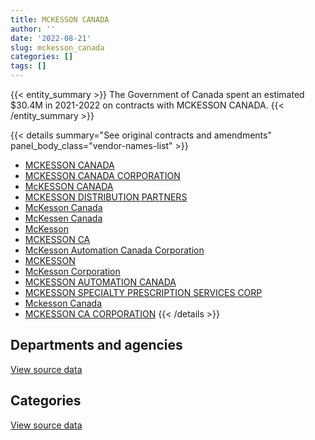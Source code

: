 ```yaml
---
title: MCKESSON CANADA
author: ''
date: '2022-08-21'
slug: mckesson_canada
categories: []
tags: []
---
```


<script src="/rmarkdown-libs/htmlwidgets/htmlwidgets.js"></script>
<link href="/rmarkdown-libs/datatables-css/datatables-crosstalk.css" rel="stylesheet" />
<script src="/rmarkdown-libs/datatables-binding/datatables.js"></script>
<script src="/rmarkdown-libs/jquery/jquery-3.6.0.min.js"></script>
<link href="/rmarkdown-libs/dt-core-bootstrap/css/dataTables.bootstrap.min.css" rel="stylesheet" />
<link href="/rmarkdown-libs/dt-core-bootstrap/css/dataTables.bootstrap.extra.css" rel="stylesheet" />
<script src="/rmarkdown-libs/dt-core-bootstrap/js/jquery.dataTables.min.js"></script>
<script src="/rmarkdown-libs/dt-core-bootstrap/js/dataTables.bootstrap.min.js"></script>
<link href="/rmarkdown-libs/crosstalk/css/crosstalk.min.css" rel="stylesheet" />
<script src="/rmarkdown-libs/crosstalk/js/crosstalk.min.js"></script>
<script src="/rmarkdown-libs/htmlwidgets/htmlwidgets.js"></script>
<link href="/rmarkdown-libs/datatables-css/datatables-crosstalk.css" rel="stylesheet" />
<script src="/rmarkdown-libs/datatables-binding/datatables.js"></script>
<script src="/rmarkdown-libs/jquery/jquery-3.6.0.min.js"></script>
<link href="/rmarkdown-libs/dt-core-bootstrap/css/dataTables.bootstrap.min.css" rel="stylesheet" />
<link href="/rmarkdown-libs/dt-core-bootstrap/css/dataTables.bootstrap.extra.css" rel="stylesheet" />
<script src="/rmarkdown-libs/dt-core-bootstrap/js/jquery.dataTables.min.js"></script>
<script src="/rmarkdown-libs/dt-core-bootstrap/js/dataTables.bootstrap.min.js"></script>
<link href="/rmarkdown-libs/crosstalk/css/crosstalk.min.css" rel="stylesheet" />
<script src="/rmarkdown-libs/crosstalk/js/crosstalk.min.js"></script>

{{< entity_summary >}}
The Government of Canada spent an estimated \$30.4M in 2021-2022 on contracts with MCKESSON CANADA.
{{< /entity_summary >}}

{{< details summary="See original contracts and amendments" panel_body_class="vendor-names-list" >}}
- [MCKESSON CANADA](https://search.open.canada.ca/en/ct/?sort=contract_value_f%20desc&page=1&search_text=%22MCKESSON%20CANADA%22)
- [MCKESSON CANADA CORPORATION](https://search.open.canada.ca/en/ct/?sort=contract_value_f%20desc&page=1&search_text=%22MCKESSON%20CANADA%20CORPORATION%22)
- [McKESSON CANADA](https://search.open.canada.ca/en/ct/?sort=contract_value_f%20desc&page=1&search_text=%22McKESSON%20CANADA%22)
- [MCKESSON DISTRIBUTION PARTNERS](https://search.open.canada.ca/en/ct/?sort=contract_value_f%20desc&page=1&search_text=%22MCKESSON%20DISTRIBUTION%20PARTNERS%22)
- [McKesson Canada](https://search.open.canada.ca/en/ct/?sort=contract_value_f%20desc&page=1&search_text=%22McKesson%20Canada%22)
- [McKessen Canada](https://search.open.canada.ca/en/ct/?sort=contract_value_f%20desc&page=1&search_text=%22McKessen%20Canada%22)
- [McKesson](https://search.open.canada.ca/en/ct/?sort=contract_value_f%20desc&page=1&search_text=%22McKesson%22)
- [MCKESSON CA](https://search.open.canada.ca/en/ct/?sort=contract_value_f%20desc&page=1&search_text=%22MCKESSON%20CA%22)
- [McKesson Automation Canada Corporation](https://search.open.canada.ca/en/ct/?sort=contract_value_f%20desc&page=1&search_text=%22McKesson%20Automation%20Canada%20Corporation%22)
- [MCKESSON](https://search.open.canada.ca/en/ct/?sort=contract_value_f%20desc&page=1&search_text=%22MCKESSON%22)
- [McKesson Corporation](https://search.open.canada.ca/en/ct/?sort=contract_value_f%20desc&page=1&search_text=%22McKesson%20Corporation%22)
- [MCKESSON AUTOMATION CANADA](https://search.open.canada.ca/en/ct/?sort=contract_value_f%20desc&page=1&search_text=%22MCKESSON%20AUTOMATION%20CANADA%22)
- [MCKESSON SPECIALTY PRESCRIPTION SERVICES CORP](https://search.open.canada.ca/en/ct/?sort=contract_value_f%20desc&page=1&search_text=%22MCKESSON%20SPECIALTY%20PRESCRIPTION%20SERVICES%20CORP%22)
- [Mckesson Canada](https://search.open.canada.ca/en/ct/?sort=contract_value_f%20desc&page=1&search_text=%22Mckesson%20Canada%22)
- [MCKESSON CA CORPORATION](https://search.open.canada.ca/en/ct/?sort=contract_value_f%20desc&page=1&search_text=%22MCKESSON%20CA%20CORPORATION%22)
{{< /details >}}

## Departments and agencies

<div id="htmlwidget-1" style="width:100%;height:auto;" class="datatables html-widget"></div>
<script type="application/json" data-for="htmlwidget-1">{"x":{"style":"bootstrap","filter":"none","vertical":false,"data":[["<a href=\"/departments/csc-scc/\">Correctional Service of Canada<\/a>","<a href=\"/departments/dnd-mdn/\">National Defence<\/a>","<a href=\"/departments/isc-sac/\">Indigenous Services Canada<\/a>","<a href=\"/departments/phac-aspc/\">Public Health Agency of Canada<\/a>"],[40485797.7,289933.47,null,392263.68],[41162853.32,455357.51,null,772688.35],[33737525.69,727321.39,2487418.19,null],[27892127.48,656350.52,1894324.57,null]],"container":"<table class=\"table table-striped table-hover row-border order-column display\">\n  <thead>\n    <tr>\n      <th>Department<\/th>\n      <th>2018-2019<\/th>\n      <th>2019-2020<\/th>\n      <th>2020-2021<\/th>\n      <th>2021-2022<\/th>\n    <\/tr>\n  <\/thead>\n<\/table>","options":{"order":[[4,"desc"]],"pageLength":10,"autoWidth":true,"columnDefs":[{"targets":1,"render":"function(data, type, row, meta) {\n    return type !== 'display' ? data : DTWidget.formatCurrency(data, \"$\", 2, 3, \",\", \".\", true, null);\n  }"},{"targets":2,"render":"function(data, type, row, meta) {\n    return type !== 'display' ? data : DTWidget.formatCurrency(data, \"$\", 2, 3, \",\", \".\", true, null);\n  }"},{"targets":3,"render":"function(data, type, row, meta) {\n    return type !== 'display' ? data : DTWidget.formatCurrency(data, \"$\", 2, 3, \",\", \".\", true, null);\n  }"},{"targets":4,"render":"function(data, type, row, meta) {\n    return type !== 'display' ? data : DTWidget.formatCurrency(data, \"$\", 2, 3, \",\", \".\", true, null);\n  }"},{"width":"16%","targets":[1,2,3,4]},{"className":"dt-right","targets":[1,2,3,4]}],"orderClasses":false}},"evals":["options.columnDefs.0.render","options.columnDefs.1.render","options.columnDefs.2.render","options.columnDefs.3.render"],"jsHooks":[]}</script>
<p class="text-right">
<a href="https://github.com/GoC-Spending/contracts-data/tree/main/data/out/vendors/mckesson_canada/summary_by_fiscal_year_by_department.csv" class="source-data-link btn btn-link">View source data</a>
</p>

## Categories

<div id="htmlwidget-2" style="width:100%;height:auto;" class="datatables html-widget"></div>
<script type="application/json" data-for="htmlwidget-2">{"x":{"style":"bootstrap","filter":"none","vertical":false,"data":[["<a href=\"/categories/4_medical/\">Medical<\/a>","<a href=\"/categories/6_industrial_products_and_services/\">Industrial products and services<\/a>"],[41140694.85,27300],[42365899.19,24999.99],[36952265.26,null],[30442802.56,null]],"container":"<table class=\"table table-striped table-hover row-border order-column display\">\n  <thead>\n    <tr>\n      <th>Category<\/th>\n      <th>2018-2019<\/th>\n      <th>2019-2020<\/th>\n      <th>2020-2021<\/th>\n      <th>2021-2022<\/th>\n    <\/tr>\n  <\/thead>\n<\/table>","options":{"order":[[4,"desc"]],"dom":"t","pageLength":30,"autoWidth":true,"columnDefs":[{"targets":1,"render":"function(data, type, row, meta) {\n    return type !== 'display' ? data : DTWidget.formatCurrency(data, \"$\", 2, 3, \",\", \".\", true, null);\n  }"},{"targets":2,"render":"function(data, type, row, meta) {\n    return type !== 'display' ? data : DTWidget.formatCurrency(data, \"$\", 2, 3, \",\", \".\", true, null);\n  }"},{"targets":3,"render":"function(data, type, row, meta) {\n    return type !== 'display' ? data : DTWidget.formatCurrency(data, \"$\", 2, 3, \",\", \".\", true, null);\n  }"},{"targets":4,"render":"function(data, type, row, meta) {\n    return type !== 'display' ? data : DTWidget.formatCurrency(data, \"$\", 2, 3, \",\", \".\", true, null);\n  }"},{"width":"16%","targets":[1,2,3,4]},{"className":"dt-right","targets":[1,2,3,4]}],"orderClasses":false,"lengthMenu":[10,25,30,50,100]}},"evals":["options.columnDefs.0.render","options.columnDefs.1.render","options.columnDefs.2.render","options.columnDefs.3.render"],"jsHooks":[]}</script>
<p class="text-right">
<a href="https://github.com/GoC-Spending/contracts-data/tree/main/data/out/vendors/mckesson_canada/summary_by_fiscal_year_by_category.csv" class="source-data-link btn btn-link">View source data</a>
</p>
